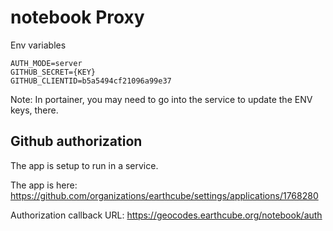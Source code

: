 # notebook Proxy

Env variables

```
AUTH_MODE=server
GITHUB_SECRET={KEY}
GITHUB_CLIENTID=b5a5494cf21096a99e37
```

Note: In portainer, you may need to go into the service to update the ENV keys, there.

## Github authorization
The app is setup to run in a service.

The app is here:
https://github.com/organizations/earthcube/settings/applications/1768280


Authorization callback URL: https://geocodes.earthcube.org/notebook/auth

